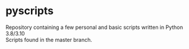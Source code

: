 # pyscripts
Repository containing a few personal and basic scripts written in Python 3.8/3.10 <br/>
Scripts found in the master branch. <br/>
